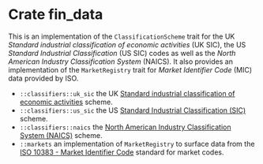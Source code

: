 # Crate fin_data

This is an implementation of the `ClassificationScheme` trait for the UK _Standard 
industrial classification of economic activities_ (UK SIC), the US _Standard 
Industrial Classification_ (US SIC) codes as well as the _North American Industry 
Classification System_ (NAICS). It also provides an implementation of the
`MarketRegistry` trait for _Market Identifier Code_ (MIC) data provided by ISO.

* `::classifiers::uk_sic` the UK [Standard industrial classification of 
  economic activities](https://www.gov.uk/government/publications/standard-industrial-classification-of-economic-activities-sic)
  scheme.
* `::classifiers::us_sic` the US [Standard Industrial Classification 
  (SIC)](https://www.sec.gov/info/edgar/siccodes.htm) scheme.
* `::classifiers::naics` the [North American Industry Classification System 
  (NAICS)](https://www.census.gov/eos/www/naics) scheme.
* `::markets` an implementation of `MarketRegistry` to surface data from the 
  [ISO 10383 - Market Identifier Code](https://www.iso20022.org/10383/iso-10383-market-identifier-codes)
  standard for market codes.